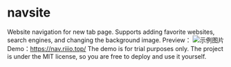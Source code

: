 # navsite
Website navigation for new tab page.
Supports adding favorite websites, search engines, and changing the background image.
Preview：
![示例图片](preview/all.jpeg)
Demo：https://nav.riiio.top/
The demo is for trial purposes only. The project is under the MIT license, so you are free to deploy and use it yourself.
